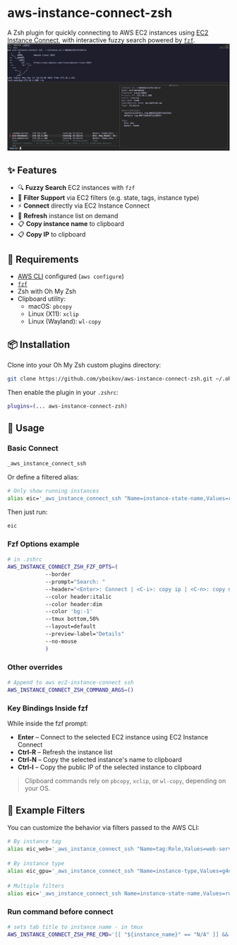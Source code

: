 # aws-instance-connect-zsh

A Zsh plugin for quickly connecting to AWS EC2 instances using [EC2 Instance Connect](https://docs.aws.amazon.com/AWSEC2/latest/UserGuide/ec2-instance-connect-methods.html), with interactive fuzzy search powered by [`fzf`](https://github.com/junegunn/fzf).
![Scrrenshort](https://github.com/yboikov/aws-instance-connect-zsh/blob/b13ffa2932874d5b395a900b95623dd014d50607/Screenshot.png)
## ✨ Features

- 🔍 **Fuzzy Search** EC2 instances with `fzf`
- 🎯 **Filter Support** via EC2 filters (e.g. state, tags, instance type)
- ⚡ **Connect** directly via EC2 Instance Connect
- 🔁 **Refresh** instance list on demand
- 📋 **Copy instance name** to clipboard
- 📋 **Copy IP** to clipboard

## 🔧 Requirements

- [AWS CLI](https://aws.amazon.com/cli/) configured (`aws configure`)
- [`fzf`](https://github.com/junegunn/fzf)
- Zsh with Oh My Zsh
- Clipboard utility:
  - macOS: `pbcopy` 
  - Linux (X11): `xclip`
  - Linux (Wayland): `wl-copy`
## 📦 Installation

Clone into your Oh My Zsh custom plugins directory:

```bash
git clone https://github.com/yboikov/aws-instance-connect-zsh.git ~/.oh-my-zsh/custom/plugins/aws-instance-connect-zsh
```

Then enable the plugin in your `.zshrc`:

```bash
plugins=(... aws-instance-connect-zsh)
```

## 🚀 Usage

### Basic Connect

```bash
_aws_instance_connect_ssh
```

Or define a filtered alias:

```bash
# Only show running instances
alias eic='_aws_instance_connect_ssh "Name=instance-state-name,Values=running"'
```

Then just run:

```bash
eic
```
### Fzf Options example
```bash
# in .zshrc
AWS_INSTANCE_CONNECT_ZSH_FZF_OPTS=(
            --border 
            --prompt="Search: "
            --header="<Enter>: Connect | <C-i>: copy ip | <C-n>: copy name | <C-/>: hide/show details"
            --color header:italic
            --color header:dim
            --color 'bg:-1'
            --tmux bottom,50%
            --layout=default
            --preview-label="Details"
            --no-mouse
            )

```
### Other overrides
```bash
# Append to aws ec2-instance-connect ssh 
AWS_INSTANCE_CONNECT_ZSH_COMMAND_ARGS=()

```
### Key Bindings Inside fzf

While inside the fzf prompt:

- **Enter** – Connect to the selected EC2 instance using EC2 Instance Connect
- **Ctrl-R** – Refresh the instance list
- **Ctrl-N** – Copy the selected instance's name to clipboard
- **Ctrl-I** – Copy the public IP of the selected instance to clipboard

> Clipboard commands rely on `pbcopy`, `xclip`, or `wl-copy`, depending on your OS.



## 📝 Example Filters

You can customize the behavior via filters passed to the AWS CLI:

```bash
# By instance tag
alias eic_web='_aws_instance_connect_ssh "Name=tag:Role,Values=web-server"'

# By instance type
alias eic_gpu='_aws_instance_connect_ssh "Name=instance-type,Values=g4dn.xlarge"'

# Multiple filters
alias eic='_aws_instance_connect_ssh Name=instance-state-name,Values=running Name=tag:Owner,Values=DevTeam1'
```

### Run command before connect
```bash
# sets tab title to instance name - in tmux
AWS_INSTANCE_CONNECT_ZSH_PRE_CMD='[[ "${instance_name}" == "N/A" ]] && printf "\033]2;󰌘 ${instance_id}\007" || printf "\033]2;󰌘 ${instance_name}\007"'

```

